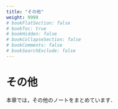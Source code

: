 ```yaml
---
title: "その他"
weight: 9999
# bookFlatSection: false
# bookToc: true
# bookHidden: false
# bookCollapseSection: false
# bookComments: false
# bookSearchExclude: false
---
```


# その他

本章では，その他のノートをまとめています．
